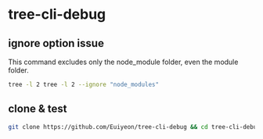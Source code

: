 # tree-cli-debug

## ignore option issue

This command excludes only the node_module folder, even the module folder.

```sh
tree -l 2 tree -l 2 --ignore "node_modules"
```

## clone & test

```sh
git clone https://github.com/Euiyeon/tree-cli-debug && cd tree-cli-debug && yarn && yarn test
```
